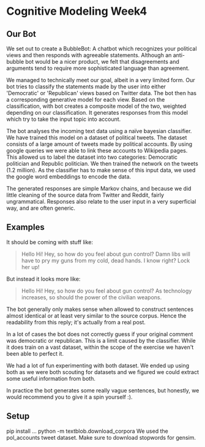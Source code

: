# Cognitive Modeling Week4

## Our Bot
We set out to create a BubbleBot: A chatbot which recognizes your political views and then responds with agreeable statements.
Although an anti-bubble bot would be a nicer product, we felt that disagreements and arguments tend to require more sophisticated
language than agreement.

We managed to technically meet our goal, albeit in a very limited form. Our bot tries to classify the statements made by the user
into either 'Democratic' or 'Republican' views based on Twitter data.
The bot then has a corresponding generative model for each view. Based on the classification, with bot creates a composite model of
the two, weighted depending on our classification. It generates responses from this model which try to take the input topic into
account.

The bot analyses the incoming text data using a naïve bayesian classifier. We have
trained this model on a dataset of political tweets. The dataset consists
of a large amount of tweets made by political accounts. By using google queries
we were able to link these accounts to Wikipedia pages. This allowed us to label the dataset into
two categories: Democratic politician and Republic politician. We then trained the network on the tweets (1.2 million).
As the classifier has to make sense of this input data, we used the google word embeddings to
encode the data.

The generated responses are simple Markov chains, and because we did little cleaning of the source data from Twitter and Reddit,
fairly ungrammatical. Responses also relate to the user input in a very superficial way, and are often generic.

## Examples
It should be coming with stuff like:
>Hello
Hi!
Hey, so how do you feel about gun control?
>Damn libs will have to pry my guns from my cold, dead hands.
I know right? Lock her up!

But instead it looks more like:

>Hello
Hi!
Hey, so how do you feel about gun control?
>As technology increases, so should the power of the civilian weapons.

The bot generally only makes sense when allowed to construct sentences almost identical or at least very similar to the source corpus.
Hence the readability from this reply; it's actually from a real post.

In a lot of cases the bot does not correctly guess if your original comment was democratic or republican.
This is a limit caused by the classifier. While it does train on a vast dataset, within the scope
of the exercise we haven't been able to perfect it.

We had a lot of fun experimenting with both dataset. We ended up using both as we were
both scouting for datasets and we figured we could extract some useful information from both.

In practice the bot generates some really vague sentences, but honestly, we would recommend
you to give it a spin yourself :).



## Setup
pip install ...
python -m textblob.download_corpora
We used the pol_accounts tweet dataset.
Make sure to download stopwords for gensim.
